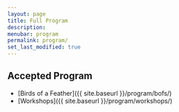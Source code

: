 ```yaml
---
layout: page
title: Full Program
description:
menubar: program
permalink: program/
set_last_modified: true
---
```


## Accepted Program

- [Birds of a Feather]({{ site.baseurl }}/program/bofs/)
- [Workshops]({{ site.baseurl }}/program/workshops/)
